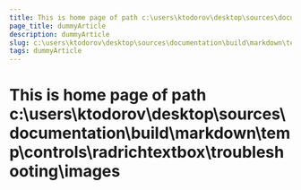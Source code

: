 ```yaml
---
title: This is home page of path c:\users\ktodorov\desktop\sources\documentation\build\markdown\temp\controls\radrichtextbox\troubleshooting\images
page_title: dummyArticle
description: dummyArticle
slug: c:\users\ktodorov\desktop\sources\documentation\build\markdown\temp\controls\radrichtextbox\troubleshooting\images
tags: dummyArticle
---
```

# This is home page of path c:\users\ktodorov\desktop\sources\documentation\build\markdown\temp\controls\radrichtextbox\troubleshooting\images
